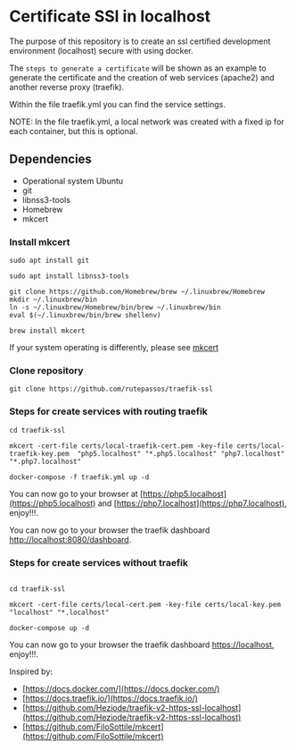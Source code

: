 # Certificate SSl in localhost

The purpose of this repository is to create an ssl certified development environment (localhost)
secure with using docker.

The `steps to generate a certificate` will be shown as an example to generate
the certificate and the creation of web services (apache2) and another reverse proxy (traefik).

Within the file traefik.yml you can find the service settings.

NOTE: In the file traefik.yml, a local network was created with a fixed ip for each container, but this is optional.

## Dependencies

- Operational system Ubuntu
- git
- libnss3-tools
- Homebrew
- mkcert

### Install mkcert

```
sudo apt install git

sudo apt install libnss3-tools

git clone https://github.com/Homebrew/brew ~/.linuxbrew/Homebrew
mkdir ~/.linuxbrew/bin
ln -s ~/.linuxbrew/Homebrew/bin/brew ~/.linuxbrew/bin
eval $(~/.linuxbrew/bin/brew shellenv)

brew install mkcert
```

If your system operating is differently, please see [mkcert](https://github.com/FiloSottile/mkcert)

### Clone repository

```
git clone https://github.com/rutepassos/traefik-ssl

```

### Steps for create services with routing traefik

```
cd traefik-ssl

mkcert -cert-file certs/local-traefik-cert.pem -key-file certs/local-traefik-key.pem  "php5.localhost" "*.php5.localhost" "php7.localhost" "*.php7.localhost"

docker-compose -f traefik.yml up -d

```

You can now go to your browser at [https://php5.localhost](https://php5.localhost) and [https://php7.localhost](https://php7.localhost), enjoy!!!.

You can now go to your browser the traefik dashboard [http://localhost:8080/dashboard](http://localhost:8080/dashboard).

### Steps for create services without traefik

```

cd traefik-ssl

mkcert -cert-file certs/local-cert.pem -key-file certs/local-key.pem  "localhost" "*.localhost"

docker-compose up -d

```

You can now go to your browser the traefik dashboard [https://localhost](https://localhost), enjoy!!!.

Inspired by:

- [https://docs.docker.com/](https://docs.docker.com/)
- [https://docs.traefik.io/](https://docs.traefik.io/)
- [https://github.com/Heziode/traefik-v2-https-ssl-localhost](https://github.com/Heziode/traefik-v2-https-ssl-localhost)
- [https://github.com/FiloSottile/mkcert](https://github.com/FiloSottile/mkcert)
